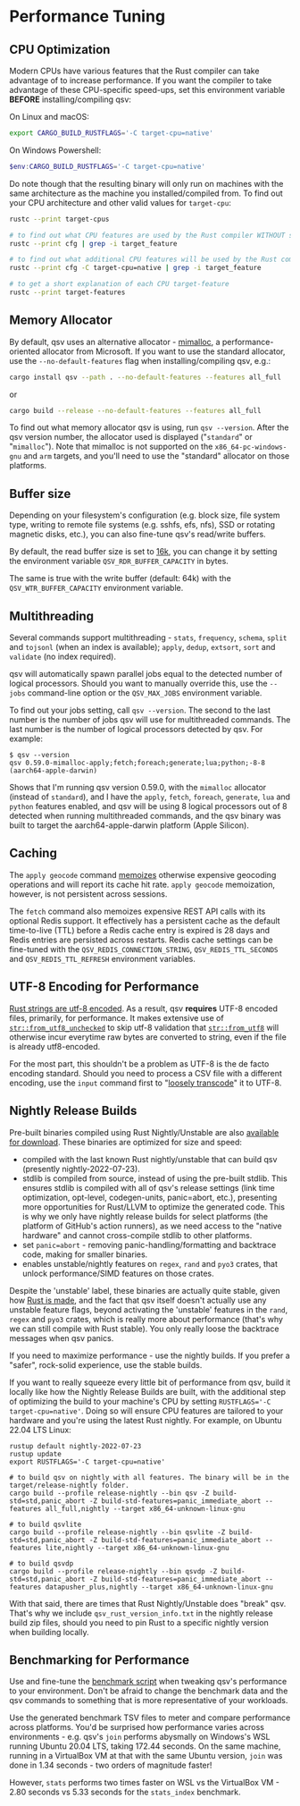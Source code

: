 # Performance Tuning

## CPU Optimization

Modern CPUs have various features that the Rust compiler can take advantage
of to increase performance. If you want the compiler to take advantage of these
CPU-specific speed-ups, set this environment variable **BEFORE** installing/compiling qsv:

On Linux and macOS:

```bash
export CARGO_BUILD_RUSTFLAGS='-C target-cpu=native'
```

On Windows Powershell:

```powershell
$env:CARGO_BUILD_RUSTFLAGS='-C target-cpu=native'
```

Do note though that the resulting binary will only run on machines with the
same architecture as the machine you installed/compiled from.
To find out your CPU architecture and other valid values for `target-cpu`:

```bash
rustc --print target-cpus

# to find out what CPU features are used by the Rust compiler WITHOUT specifying target-cpu
rustc --print cfg | grep -i target_feature

# to find out what additional CPU features will be used by the Rust compiler when you specify target-cpu=native
rustc --print cfg -C target-cpu=native | grep -i target_feature

# to get a short explanation of each CPU target-feature
rustc --print target-features
```

## Memory Allocator

By default, qsv uses an alternative allocator - [mimalloc](https://github.com/microsoft/mimalloc),
a performance-oriented allocator from Microsoft.
If you want to use the standard allocator, use the `--no-default-features` flag
when installing/compiling qsv, e.g.:

```bash
cargo install qsv --path . --no-default-features --features all_full
```

or

```bash
cargo build --release --no-default-features --features all_full
```

To find out what memory allocator qsv is using, run `qsv --version`. After the qsv version number, the allocator used is displayed ("`standard`" or "`mimalloc`"). Note that mimalloc is not supported on the `x86_64-pc-windows-gnu` and `arm` targets, and you'll need to use the "standard" allocator on those platforms.

## Buffer size

Depending on your filesystem's configuration (e.g. block size, file system type, writing to remote file systems (e.g. sshfs, efs, nfs),
SSD or rotating magnetic disks, etc.), you can also fine-tune qsv's read/write buffers.

By default, the read buffer size is set to [16k](https://github.com/jqnatividad/qsv/blob/master/src/config.rs#L16), you can change it by setting the environment
variable `QSV_RDR_BUFFER_CAPACITY` in bytes.

The same is true with the write buffer (default: 64k) with the `QSV_WTR_BUFFER_CAPACITY` environment variable.

## Multithreading

Several commands support multithreading - `stats`, `frequency`, `schema`, `split` and `tojsonl` (when an index is available); `apply`, `dedup`, `extsort`, `sort` and `validate` (no index required).

qsv will automatically spawn parallel jobs equal to the detected number of logical processors. Should you want to manually override this, use the `--jobs` command-line option or the `QSV_MAX_JOBS` environment variable.

To find out your jobs setting, call `qsv --version`. The second to the last number is the number of jobs qsv will use for multithreaded commands. The last number is the number of logical processors detected by qsv.  For example:

```
$ qsv --version
qsv 0.59.0-mimalloc-apply;fetch;foreach;generate;lua;python;-8-8 (aarch64-apple-darwin)
```

Shows that I'm running qsv version 0.59.0, with the `mimalloc` allocator (instead of `standard`), and I have the `apply`, `fetch`, `foreach`, `generate`, `lua` and `python` features enabled, and qsv will be using 8 logical processors out of 8 detected when running multithreaded commands, and the qsv binary was built to target the aarch64-apple-darwin platform (Apple Silicon).

## Caching
The `apply geocode` command [memoizes](https://en.wikipedia.org/wiki/Memoization) otherwise expensive geocoding operations and will report its cache hit rate. `apply geocode` memoization, however, is not persistent across sessions.

The `fetch` command also memoizes expensive REST API calls with its optional Redis support. It effectively has a persistent cache as the default time-to-live (TTL) before a Redis cache entry is expired is 28 days and Redis entries are persisted across restarts. Redis cache settings can be fine-tuned with the `QSV_REDIS_CONNECTION_STRING`, `QSV_REDIS_TTL_SECONDS` and `QSV_REDIS_TTL_REFRESH` environment variables.

## UTF-8 Encoding for Performance
[Rust strings are utf-8 encoded](https://doc.rust-lang.org/std/string/struct.String.html). As a result, qsv **requires** UTF-8 encoded files, primarily, for performance. It makes extensive use of [`str::from_utf8_unchecked`](https://doc.rust-lang.org/stable/std/str/fn.from_utf8_unchecked.html) to skip utf-8 validation that [`str::from_utf8`](https://doc.rust-lang.org/stable/std/str/fn.from_utf8.html) will otherwise incur everytime raw bytes are converted to string, even if the file is already utf8-encoded.

For the most part, this shouldn't be a problem as UTF-8 is the de facto encoding standard. Should you need to process a CSV file with a different encoding, use the `input` command first to "[loosely transcode](https://doc.rust-lang.org/std/string/struct.String.html#method.from_utf8_lossy)" it to UTF-8.

## Nightly Release Builds
Pre-built binaries compiled using Rust Nightly/Unstable are also [available for download](https://github.com/jqnatividad/qsv/releases/latest). These binaries are optimized for size and speed:

* compiled with the last known Rust nightly/unstable that can build qsv (presently nightly-2022-07-23).
* stdlib is compiled from source, instead of using the pre-built stdlib. This ensures stdlib is compiled with all of qsv's release settings
  (link time optimization, opt-level, codegen-units, panic=abort, etc.), presenting more opportunities for Rust/LLVM to optimize the generated code.
  This is why we only have nightly release builds for select platforms (the platform of GitHub's action runners), as we need access to the "native hardware"
  and cannot cross-compile stdlib to other platforms.
* set `panic=abort` - removing panic-handling/formatting and backtrace code, making for smaller binaries.
* enables unstable/nightly features on `regex`, `rand` and `pyo3` crates, that unlock performance/SIMD features on those crates.

Despite the 'unstable' label, these binaries are actually quite stable, given how [Rust is made](https://doc.rust-lang.org/book/appendix-07-nightly-rust.html),
and the fact that qsv itself doesn't actually use any unstable feature flags, beyond activating the 'unstable' features in the `rand`, `regex` and `pyo3` crates, which is really more about performance (that's why we can still compile with Rust stable). You only really loose the backtrace messages when qsv panics.

If you need to maximize performance - use the nightly builds. If you prefer a "safer", rock-solid experience, use the stable builds.

If you want to really squeeze every little bit of performance from qsv, build it locally like how the Nightly Release Builds are built, with the additional step
of optimizing the build to your machine's CPU by setting `RUSTFLAGS='-C target-cpu=native'`.
Doing so will ensure CPU features are tailored to your hardware and you're using the latest Rust nightly.
For example, on Ubuntu 22.04 LTS Linux:

```
rustup default nightly-2022-07-23
rustup update
export RUSTFLAGS='-C target-cpu=native'

# to build qsv on nightly with all features. The binary will be in the target/release-nightly folder.
cargo build --profile release-nightly --bin qsv -Z build-std=std,panic_abort -Z build-std-features=panic_immediate_abort --features all_full,nightly --target x86_64-unknown-linux-gnu

# to build qsvlite
cargo build --profile release-nightly --bin qsvlite -Z build-std=std,panic_abort -Z build-std-features=panic_immediate_abort --features lite,nightly --target x86_64-unknown-linux-gnu

# to build qsvdp
cargo build --profile release-nightly --bin qsvdp -Z build-std=std,panic_abort -Z build-std-features=panic_immediate_abort --features datapusher_plus,nightly --target x86_64-unknown-linux-gnu
```

With that said, there are times that Rust Nightly/Unstable does "break" qsv. That's why we include `qsv_rust_version_info.txt` in the 
nightly release build zip files, should you need to pin Rust to a specific nightly version when building locally.

## Benchmarking for Performance

Use and fine-tune the [benchmark script](scripts/benchmark-basic.sh) when tweaking qsv's performance to your environment.
Don't be afraid to change the benchmark data and the qsv commands to something that is more representative of your
workloads.

Use the generated benchmark TSV files to meter and compare performance across platforms. You'd be surprised how performance varies
across environments - e.g. qsv's `join` performs abysmally on Windows's WSL running Ubuntu 20.04 LTS, taking 172.44 seconds.
On the same machine, running in a VirtualBox VM at that with the same Ubuntu version, `join` was done in 1.34 seconds -
two orders of magnitude faster!

However, `stats` performs two times faster on WSL vs the VirtualBox VM - 2.80 seconds vs 5.33 seconds for the `stats_index` benchmark.
